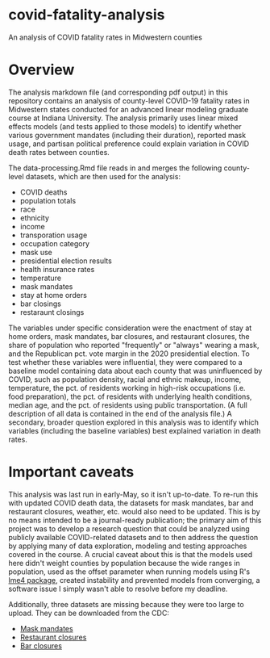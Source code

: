# covid-fatality-analysis
An analysis of COVID fatality rates in Midwestern counties

# Overview
The analysis markdown file (and corresponding pdf output) in this repository contains an analysis of county-level COVID-19 fatality rates in Midwestern states conducted for an advanced linear modeling graduate course at Indiana University. The analysis primarily uses linear mixed effects models (and tests applied to those models) to identify whether various government mandates (including their duration), reported mask usage, and partisan political preference could explain variation in COVID death rates between counties.

The data-processing.Rmd file reads in and merges the following county-level datasets, which are then used for the analysis:
* COVID deaths
* population totals
* race
* ethnicity
* income
* transporation usage
* occupation category
* mask use
* presidential election results
* health insurance rates
* temperature
* mask mandates
* stay at home orders
* bar closings
* restaraunt closings

The variables under specific consideration were the enactment of stay at home orders, mask mandates, bar closures, and restaurant closures, the share of population who reported "frequently" or "always" wearing a mask, and the Republican pct. vote margin in the 2020 presidential election. To test whether these variables were influential, they were compared to a baseline model containing data about each county that was uninfluenced by COVID, such as population density, racial and ethnic makeup, income, temperature, the pct. of residents working in high-risk occupations (i.e. food preparation), the pct. of residents with underlying health conditions, median age, and the pct. of residents using public transportation. (A full description of all data is contained in the end of the analysis file.) A secondary, broader question explored in this analysis was to identify which variables (including the baseline variables) best explained variation in death rates.

# Important caveats
This analysis was last run in early-May, so it isn't up-to-date. To re-run this with updated COVID death data, the datasets for mask mandates, bar and restaurant closures, weather, etc. would also need to be updated. This is by no means intended to be a journal-ready publication; the primary aim of this project was to develop a research question that could be analyzed using publicly available COVID-related datasets and to then address the question by applying many of data exploration, modeling and testing approaches covered in the course. A crucial caveat about this is that the models used here didn't weight counties by population because the wide ranges in population, used as the offset parameter when running models using R's [lme4 package](https://cran.r-project.org/web/packages/lme4/vignettes/lmer.pdf), created instability and prevented models from converging, a software issue I simply wasn't able to resolve before my deadline.

Additionally, three datasets are missing because they were too large to upload. They can be downloaded from the CDC:

* [Mask mandates](https://data.cdc.gov/Policy-Surveillance/U-S-State-and-Territorial-Public-Mask-Mandates-Fro/62d6-pm5i)
* [Restaurant closures](https://data.cdc.gov/Policy-Surveillance/U-S-State-and-Territorial-Orders-Closing-and-Reope/azmd-939x)
* [Bar closures](https://data.cdc.gov/Policy-Surveillance/U-S-State-and-Territorial-Orders-Closing-and-Reope/9kjw-3miq)
